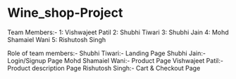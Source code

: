 # Wine_shop-Project

Team Members:-
1: Vishwajeet Patil
2: Shubhi Tiwari
3: Shubhi Jain
4: Mohd Shamaiel Wani
5: Rishutosh Singh

Role of team members:-
Shubhi Tiwari:- Landing Page
Shubhi Jain:- Login/Signup Page
Mohd Shamaiel Wani:- Product Page
Vishwajeet Patil:- Product description Page
Rishutosh Singh:- Cart & Checkout Page
